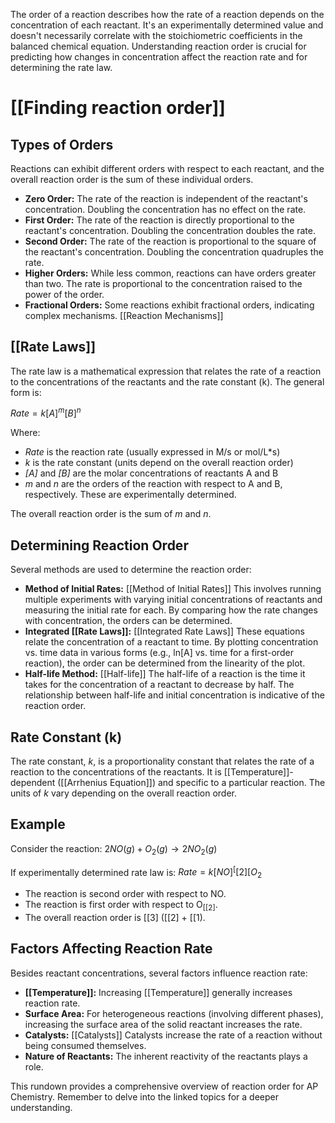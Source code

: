
The order of a reaction describes how the rate of a reaction depends on the concentration of each reactant. It's an experimentally determined value and doesn't necessarily correlate with the stoichiometric coefficients in the balanced chemical equation.  Understanding reaction order is crucial for predicting how changes in concentration affect the reaction rate and for determining the rate law.
# [[Finding reaction order]]

## Types of Orders

Reactions can exhibit different orders with respect to each reactant, and the overall reaction order is the sum of these individual orders.

* **Zero Order:** The rate of the reaction is independent of the reactant's concentration.  Doubling the concentration has no effect on the rate.
* **First Order:** The rate of the reaction is directly proportional to the reactant's concentration. Doubling the concentration doubles the rate.
* **Second Order:** The rate of the reaction is proportional to the square of the reactant's concentration. Doubling the concentration quadruples the rate.
* **Higher Orders:**  While less common, reactions can have orders greater than two.  The rate is proportional to the concentration raised to the power of the order.
* **Fractional Orders:** Some reactions exhibit fractional orders, indicating complex mechanisms. [[Reaction Mechanisms]]


## [[Rate Laws]]

The rate law is a mathematical expression that relates the rate of a reaction to the concentrations of the reactants and the rate constant (k).  The general form is:

$Rate = k[A]^m[B]^n$

Where:

* *Rate* is the reaction rate (usually expressed in M/s or mol/L*s)
* *k* is the rate constant (units depend on the overall reaction order)
* *[A]* and *[B]* are the molar concentrations of reactants A and B
* *m* and *n* are the orders of the reaction with respect to A and B, respectively.  These are experimentally determined.

The overall reaction order is the sum of *m* and *n*.

## Determining Reaction Order

Several methods are used to determine the reaction order:

* **Method of Initial Rates:**  [[Method of Initial Rates]] This involves running multiple experiments with varying initial concentrations of reactants and measuring the initial rate for each.  By comparing how the rate changes with concentration, the orders can be determined.
* **Integrated [[Rate Laws]]:** [[Integrated Rate Laws]]  These equations relate the concentration of a reactant to time. By plotting concentration vs. time data in various forms (e.g., ln[A] vs. time for a first-order reaction), the order can be determined from the linearity of the plot.
* **Half-life Method:** [[Half-life]] The half-life of a reaction is the time it takes for the concentration of a reactant to decrease by half.  The relationship between half-life and initial concentration is indicative of the reaction order.


## Rate Constant (k)

The rate constant, *k*, is a proportionality constant that relates the rate of a reaction to the concentrations of the reactants. It is [[Temperature]]-dependent ([[Arrhenius Equation]]) and specific to a particular reaction. The units of *k* vary depending on the overall reaction order.


## Example

Consider the reaction: $2NO(g) + O_2(g) \rightarrow 2NO_2(g)$

If experimentally determined rate law is: $Rate = k[NO]^[[2][O_2$

* The reaction is second order with respect to NO.
* The reaction is first order with respect to O<sub>[[2]</sub>.
* The overall reaction order is [[3] ([[2] + [[1).


## Factors Affecting Reaction Rate

Besides reactant concentrations, several factors influence reaction rate:

* **[[Temperature]]:**  Increasing [[Temperature]] generally increases reaction rate.
* **Surface Area:** For heterogeneous reactions (involving different phases), increasing the surface area of the solid reactant increases the rate.
* **Catalysts:** [[Catalysts]]  Catalysts increase the rate of a reaction without being consumed themselves.
* **Nature of Reactants:** The inherent reactivity of the reactants plays a role.


This rundown provides a comprehensive overview of reaction order for AP Chemistry.  Remember to delve into the linked topics for a deeper understanding.
